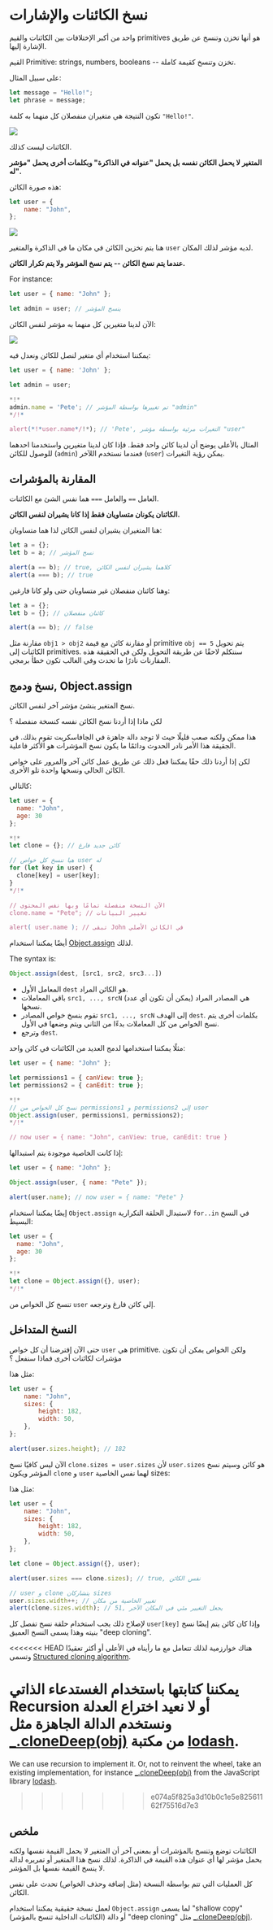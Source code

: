 # نسخ الكائنات والإشارات

واحد من أكبر الإختلافات بين الكائنات والقيم primitives هو أنها تخزن وتنسخ عن طريق الإشارة إليها.

القيم Primitive: strings, numbers, booleans -- تخزن وتنسخ كقيمة كاملة.

على سبيل المثال:

```js
let message = "Hello!";
let phrase = message;
```

تكون النتيجة هي متغيران منفصلان كل منهما به كلمة `"Hello!"`.

![](variable-copy-value.svg)

الكائنات ليست كذلك.

**المتغير لا يحمل الكائن نفسه بل يحمل "عنوانه في الذاكرة" وبكلمات أخرى يحمل "مؤشر له".**

هذه صورة الكائن:

```js
let user = {
    name: "John",
};
```

![](variable-contains-reference.svg)

هنا يتم تخزين الكائن في مكان ما في الذاكرة والمتغير `user` لديه مؤشر لذلك المكان.

**عندما يتم نسخ الكائن -- يتم نسخ المؤشر ولا يتم تكرار الكائن.**

For instance:

```js no-beautify
let user = { name: "John" };

let admin = user; // ينسخ المؤشر
```

الآن لدينا متغيرين كل منهما به مؤشر لنفس الكائن:

![](variable-copy-reference.svg)

يمكننا استخدام أي متغير لنصل للكائن ونعدل فيه:

```js run
let user = { name: 'John' };

let admin = user;

*!*
admin.name = 'Pete'; // تم تغييرها بواسطة المؤشر "admin"
*/!*

alert(*!*user.name*/!*); // 'Pete', التغيرات مرئية بواسطة مؤشر "user"
```

المثال بالأعلى يوضح أن لدينا كائن واحد فقط. فإذا كان لدينا متغيرين واستخدمنا احدهما للوصول للكائن (`admin`) فعندما نستخدم اللآخر (`user`) يمكن رؤية التغيرات.

## المقارنة بالمؤشرات

العامل `==` والعامل `===` هما نفس الشئ مع الكائنات.

**الكائنان يكونان متساويان فقط إذا كانا يشيران لنفس الكائن.**

هنا المتغيران يشيران لنفس الكائن لذا هما متساويان:

```js run
let a = {};
let b = a; // نسخ المؤشر

alert(a == b); // true, كلاهما يشيران لنفس الكائن
alert(a === b); // true
```

وهنا كائنان منفصلان غير متساويان حتى ولو كانا فارغين:

```js run
let a = {};
let b = {}; // كائنان منفصلان

alert(a == b); // false
```

مقارنة مثل `obj1 > obj2` أو مقارنة كائن مع قيمة primitive `obj == 5` يتم تحويل الكائنات إلى primitives. سنتكلم لاحقًا عن طريقة التحويل ولكن في الحقيقة هذه المقارنات نادرًا ما تحدث وفي الغالب تكون خطأ برمجي.

## نسخ ودمج, Object.assign

نسخ المتغير ينشئ مؤشر آخر لنفس الكائن.

لكن ماذا إذا أردنا نسخ الكائن نفسه كنسخة منفصلة ؟

هذا ممكن ولكنه صعب قليلًا حيث لا توجد دالة جاهزة في الجافاسكربت تقوم بذلك. في الجقيقة هذا الأمر نادر الحدوث ودائمًا ما يكون نسخ المؤشرات هو الأكثر فاعلية.

لكن إذا أردنا ذلك حقًا يمكننا فعل ذلك عن طريق عمل كائن آخر والمرور على خواص الكائن الحالي ونسخها واحدة تلو الأخرى.

كالتالي:

```js run
let user = {
  name: "John",
  age: 30
};

*!*
let clone = {}; // كائن جديد فارغ

// هيا ننسخ كل خواص user له
for (let key in user) {
  clone[key] = user[key];
}
*/!*

// الآن النسخة منفصلة تمامًا وبها نفس المحتوى
clone.name = "Pete"; // تغيير البيانات

alert( user.name ); // تبقى John في الكائن الأصلي
```

أيضًا يمكننا استخدام [Object.assign](mdn:js/Object/assign) لذلك.

The syntax is:

```js
Object.assign(dest, [src1, src2, src3...])
```

-   المعامل الأول `dest` هو الكائن المراد.
-   باقي المعاملات `src1, ..., srcN` (يمكن أن تكون أي عدد) هي المصادر المراد نسخها.
-   تقوم بنسخ خواص المصادر `src1, ..., srcN` إلى الهدف `dest`. بكلمات أخرى يتم نسخ الخواص من كل المعاملات بدءًا من الثاني ويتم وضعها في الأول.
-   وترجع `dest`.

مثلًا يمكننا استخدامها لدمج العديد من الكائنات في كائن واحد:

```js
let user = { name: "John" };

let permissions1 = { canView: true };
let permissions2 = { canEdit: true };

*!*
// نسخ كل الخواص من permissions1 و permissions2 إلى user
Object.assign(user, permissions1, permissions2);
*/!*

// now user = { name: "John", canView: true, canEdit: true }
```

إذا كانت الخاصية موجودة يتم استبدالها:

```js run
let user = { name: "John" };

Object.assign(user, { name: "Pete" });

alert(user.name); // now user = { name: "Pete" }
```

إيضًا يمكننا استخدام `Object.assign` لاستبدال الحلقة التكرارية `for..in` في النسخ البسيط:

```js
let user = {
  name: "John",
  age: 30
};

*!*
let clone = Object.assign({}, user);
*/!*
```

تنسخ كل الخواص من `user` إلى كائن فارغ وترجعه.

## النسخ المتداخل

حتى الآن إفترضنا أن كل خواص `user` هي primitive. ولكن الخواص يمكن أن تكون مؤشرات لكائنات أخرى فماذا سنفعل ؟

مثل هذا:

```js run
let user = {
    name: "John",
    sizes: {
        height: 182,
        width: 50,
    },
};

alert(user.sizes.height); // 182
```

الآن ليس كافيًا نسخ `clone.sizes = user.sizes` لأن `user.sizes` هو كائن وسيتم نسخ المؤشر ويكون `clone` و `user` لهما نفس الخاصية sizes:

مثل هذا:

```js run
let user = {
    name: "John",
    sizes: {
        height: 182,
        width: 50,
    },
};

let clone = Object.assign({}, user);

alert(user.sizes === clone.sizes); // true, نفس الكائن

// user و clone يتشاركان sizes
user.sizes.width++; // تغيير الخاصية من مكان
alert(clone.sizes.width); // 51, يجعل التغيير مئي في المكان الآخر
```

لإصلاح ذلك يجب استخدام حلقة نسخ تفصل كل `user[key]` وإذا كان كائن يتم إيضًا نسخ بنيته وهذا يسمى النسخ العميق "deep cloning".

<<<<<<< HEAD
هناك خوارزمية لذلك تتعامل مع ما رأيناه في الأعلى أو أكثر تعقيدًا وتسمى [Structured cloning algorithm](https://html.spec.whatwg.org/multipage/structured-data.html#safe-passing-of-structured-data).

يمكننا كتابتها باستخدام الغستدعاء الذاتي Recursion أو لا نعيد اختراع العدلة ونستخدم الدالة الجاهزة مثل [\_.cloneDeep(obj)](https://lodash.com/docs#cloneDeep) من مكتبة [lodash](https://lodash.com).
=======
We can use recursion to implement it. Or, not to reinvent the wheel, take an existing implementation, for instance [_.cloneDeep(obj)](https://lodash.com/docs#cloneDeep) from the JavaScript library [lodash](https://lodash.com).
>>>>>>> e074a5f825a3d10b0c1e5e82561162f75516d7e3

## ملخص

الكائنات توضع وتنسخ بالمؤشرات أو بمعنى آخر أن المتغير لا يحمل القيمة نفسها ولكنه يحمل مؤشر لها أي عنوان هذه القيمة في الذاكرة. لذلك نسخ هذا المتغير أو تمريره لدالة لا ينسخ القيمة نفسها بل المؤشر.

كل العمليات التي تتم بواسطة النسخة (مثل إضافة وحذف الخواص) تحدث على نفس الكائن.

لعمل نسخة حقيقية يمكننا استخدام `Object.assign` لما يسمى "shallow copy" (الكائنات الداخلية تنسخ بالمؤشر) أو دالة "deep cloning" مثل [\_.cloneDeep(obj)](https://lodash.com/docs#cloneDeep).
